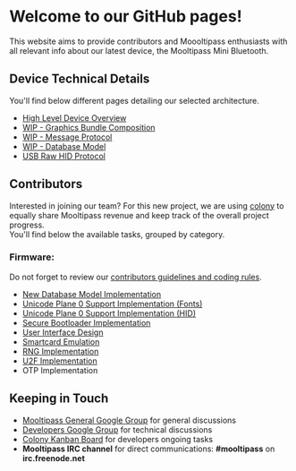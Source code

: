 # [](#header-1)Welcome to our GitHub pages!
This website aims to provide contributors and Moooltipass enthusiasts with all relevant info about our latest device, the Mooltipass Mini Bluetooth.  

## [](#header-2)Device Technical Details
You'll find below different pages detailing our selected architecture.
* [High Level Device Overview](highlevel_overview)
* [WIP - Graphics Bundle Composition](bundle)
* [WIP - Message Protocol](protocol)
* [WIP - Database Model](database_model)
* [USB Raw HID Protocol](usb_hid_protocol)

## [](#header-2)Contributors
Interested in joining our team? For this new project, we are using <a href="https://colony.io/">colony</a> to equally share Mooltipass revenue and keep track of the overall project progress.  
You'll find below the available tasks, grouped by category.
### [](#header-3)Firmware:
Do not forget to review our [contributors guidelines and coding rules](coding_rules).
* [New Database Model Implementation](task_db)
* [Unicode Plane 0 Support Implementation (Fonts)](task_unicode_font)
* [Unicode Plane 0 Support Implementation (HID)](task_unicode_hid)
* [Secure Bootloader Implementation](task_bootloader)
* [User Interface Design](task_ui_design)
* [Smartcard Emulation](task_smc_emul)
* [RNG Implementation](task_rng)
* [U2F Implementation](task_u2f)
* OTP Implementation

## [](#header-2)Keeping in Touch
- <a href="https://groups.google.com/forum/#!forum/mooltipass">Mooltipass General Google Group</a> for general discussions
- <a href="https://groups.google.com/forum/#!forum/mooltipass-mini-ble-developpers">Developers Google Group</a> for technical discussions
- <a href="https://colony.io">Colony Kanban Board</a> for developers ongoing tasks
- **Mooltipass IRC channel** for direct communications: **#mooltipass** on **irc.freenode.net**
